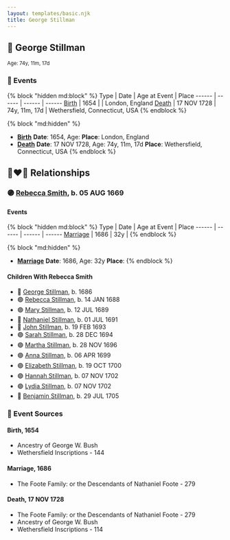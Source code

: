 ```yaml
---
layout: templates/basic.njk
title: George Stillman
---
```

## 🔵 George Stillman
<small>Age: 74y, 11m, 17d</small>


### 📆 Events

{% block "hidden md:block" %}
Type | Date | Age at Event | Place
------ | ------ | ------ | ------
[Birth](#event-event-2) | 1654 |  | London, England
[Death](#event-event-3) | 17 NOV 1728 | 74y, 11m, 17d | Wethersfield, Connecticut, USA
{% endblock %}

{% block "md:hidden" %}
- **[Birth](#event-event-2)**
**Date**: 1654, Age:
**Place**: London, England
- **[Death](#event-event-3)**
**Date**: 17 NOV 1728, Age: 74y, 11m, 17d
**Place**: Wethersfield, Connecticut, USA
{% endblock %}

## 👩‍❤️‍👨 Relationships

### 🟣 [Rebecca Smith](/people/7/76162584), b. 05 AUG 1669

#### Events

{% block "hidden md:block" %}
Type | Date | Age at Event | Place
------ | ------ | ------ | ------
[Marriage](#event-family-0-event-0) | 1686 | 32y |
{% endblock %}

{% block "md:hidden" %}
- **[Marriage](#event-family-0-event-0)**
**Date**: 1686, Age: 32y
**Place**:
{% endblock %}

#### Children With Rebecca Smith
* 🔵 [George Stillman](/people/8/81770674), b. 1686
* 🟣 [Rebecca Stillman](/people/6/66249241), b. 14 JAN 1688
* 🟣 [Mary Stillman](/people/3/39239663), b. 12 JUL 1689
* 🔵 [Nathaniel Stillman](/people/3/32494149), b. 01 JUL 1691
* 🔵 [John Stillman](/people/3/30853088), b. 19 FEB 1693
* 🟣 [Sarah Stillman](/people/9/9722974), b. 28 DEC 1694
* 🟣 [Martha Stillman](/people/9/90081792), b. 28 NOV 1696
* 🟣 [Anna Stillman](/people/2/20562156), b. 06 APR 1699
* 🟣 [Elizabeth Stillman](/people/9/91912725), b. 19 OCT 1700
* 🟣 [Hannah Stillman](/people/3/31820970), b. 07 NOV 1702
* 🟣 [Lydia Stillman](/people/7/71541832), b. 07 NOV 1702
* 🔵 [Benjamin Stillman](/people/3/38355828), b. 29 JUL 1705
### 📰 Event Sources

#### <a id="event-event-2"></a> Birth, 1654
* Ancestry of George W. Bush
* Wethersfield Inscriptions  - 144

#### <a id="event-family-0-event-0"></a> Marriage, 1686
* The Foote Family: or the Descendants of Nathaniel Foote  - 279
#### <a id="event-event-3"></a> Death, 17 NOV 1728
* The Foote Family: or the Descendants of Nathaniel Foote  - 279
* Ancestry of George W. Bush
* Wethersfield Inscriptions  - 114
